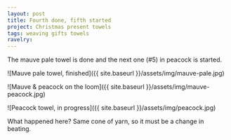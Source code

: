 ```yaml
---
layout: post
title: Fourth done, fifth started
project: Christmas present towels
tags: weaving gifts towels
ravelry:
---
```

The mauve pale towel is done and the next one (#5) in peacock is started.

![Mauve pale towel, finished]({{ site.baseurl }}/assets/img/mauve-pale.jpg)

![Mauve & peacock on the loom]({{ site.baseurl }}/assets/img/mauve-peacock.jpg)

![Peacock towel, in progress]({{ site.baseurl }}/assets/img/peacock.jpg)

What happened here? Same cone of yarn, so it must be a change in beating.
